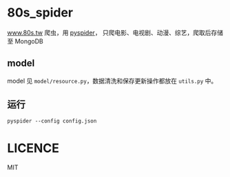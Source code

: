 # 80s_spider

www.80s.tw 爬虫，用 [pyspider](https://github.com/binux/pyspider)，
只爬电影、电视剧、动漫、综艺，爬取后存储至 MongoDB


## model

model 见 `model/resource.py`，数据清洗和保存更新操作都放在 `utils.py` 中。


## 运行

```
pyspider --config config.json
```


# LICENCE
MIT
